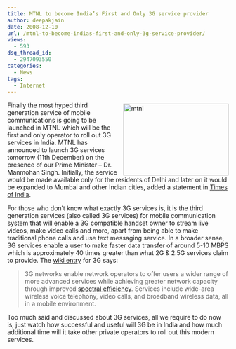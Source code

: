 ```yaml
---
title: MTNL to become India’s First and Only 3G service provider
author: deepakjain
date: 2008-12-10
url: /mtnl-to-become-indias-first-and-only-3g-service-provider/
views:
  - 593
dsq_thread_id:
  - 2947093550
categories:
  - News
tags:
  - Internet
---
```

[<img class="wp-image-53911" style="border-right: 0px;border-top: 0px;margin: 5px 0px 0px 10px;border-left: 0px;border-bottom: 0px" src="http://cdn.devilsworkshop.org/files/2008/12/mtnl-thumb.jpg" border="0" alt="mtnl" width="240" height="164" align="right" />][1] Finally the most hyped third generation service of mobile communications is going to be launched in MTNL which will be the first and only operator to roll out 3G services in India. MTNL has announced to launch 3G services tomorrow (11th December) on the presence of our Prime Minister &#8211; Dr. Manmohan Singh. Initially, the service would be made available only for the residents of Delhi and later on it would be expanded to Mumbai and other Indian cities, added a statement in <a href="http://infotech.indiatimes.com/News/MTNL_to_launch_3G_in_Delhi_on_Dec_11/articleshow/3797726.cms" onclick="_gaq.push(['_trackEvent', 'outbound-article', 'http://infotech.indiatimes.com/News/MTNL_to_launch_3G_in_Delhi_on_Dec_11/articleshow/3797726.cms', 'Times of India']);" target="_blank">Times of India</a>.

For those who don&#8217;t know what exactly 3G services is, it is the third generation services (also called 3G services) for mobile communication system that will enable a 3G compatible handset owner to stream live videos, make video calls and more, apart from being able to make traditional phone calls and use text messaging service. In a broader sense, 3G services enable a user to make faster data transfer of around 5-10 MBPS which is approximately 40 times greater than what 2G & 2.5G services claim to provide. The <a href="http://en.wikipedia.org/wiki/3g" onclick="_gaq.push(['_trackEvent', 'outbound-article', 'http://en.wikipedia.org/wiki/3g', 'wiki entry']);" target="_blank">wiki entry</a> for 3G says:

> 3G networks enable network operators to offer users a wider range of more advanced services while achieving greater network capacity through improved <a href="http://en.wikipedia.org/wiki/Spectral_efficiency" onclick="_gaq.push(['_trackEvent', 'outbound-article', 'http://en.wikipedia.org/wiki/Spectral_efficiency', 'spectral efficiency']);" >spectral efficiency</a>. Services include wide-area wireless voice telephony, video calls, and broadband wireless data, all in a mobile environment.

Too much said and discussed about 3G services, all we require to do now is, just watch how successful and useful will 3G be in India and how much additional time will it take other private operators to roll out this modern services.

 [1]: http://cdn.devilsworkshop.org/files/2008/12/mtnl.jpg
